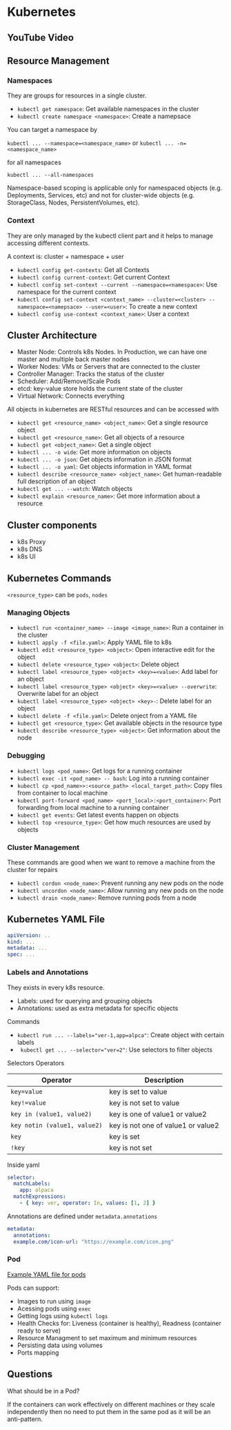 # Kubernetes

## YouTube Video

## Resource Management

### Namespaces

They are groups for resources in a single cluster.

- `kubectl get namespace`: Get available namespaces in the cluster
- `kubectl create namespace <namespace>`: Create a namepsace

You can target a namespace by

`kubectl ... --namespace=<namespace_name>` or `kubectl ... -n=<namespace_name>`

for all namespaces

`kubectl ... --all-namespaces`

Namespace-based scoping is applicable only for namespaced objects (e.g. Deployments, Services, etc) and not for cluster-wide objects (e.g. StorageClass, Nodes, PersistentVolumes, etc).

### Context

They are only managed by the kubectl client part and it helps to manage accessing different contexts.

A context is: cluster + namespace + user

- `kubectl config get-contexts`: Get all Contexts
- `kubectl config current-context`: Get current Context
- `kubectl config set-context --current --namespace=<namespace>`: Use namespace for the current context
- `kubectl config set-context <context_name> --cluster=<cluster> --namespace=<namepsace> --user=<user>`: To create a new context
- `kubectl config use-context <context_name>`: User a context

## Cluster Architecture

- Master Node: Controls k8s Nodes. In Production, we can have one master and multiple back master nodes
- Worker Nodes: VMs or Servers that are connected to the cluster
- Controller Manager: Tracks the status of the cluster
- Scheduler: Add/Remove/Scale Pods
- etcd: key-value store holds the current state of the cluster
- Virtual Network: Connects everything

All objects in kubernetes are RESTful resources and can be accessed with

- `kubectl get <resource_name> <object_name>`: Get a single resource object
- `kubectl get <resource_name>`: Get all objects of a resource
- `kubectl get <object_name>`: Get a single object
- `kubectl ... -o wide`: Get more information on objects
- `kubectl ... -o json`: Get objects information in JSON format
- `kubectl ... -o yaml`: Get objects information in YAML format
- `kubectl describe <resource_name> <object_name>`: Get human-readable full description of an object
- `kubectl get ... --watch`: Watch objects
- `kubectl explain <resource_name>`: Get more information about a resource

## Cluster components

- k8s Proxy
- k8s DNS
- k8s UI

## Kubernetes Commands

`<resource_type>` can be `pods`, `nodes`

### Managing Objects

- `kubectl run <container_name> --image <image_name>`: Run a container in the cluster
- `kubectl apply -f <file.yaml>`: Apply YAML file to k8s
- `kubectl edit <resource_type> <object>`: Open interactive edit for the object
- `kubectl delete <resource_type> <object>`: Delete object
- `kubectl label <resource_type> <object> <key>=<value>`: Add label for an object
- `kubectl label <resource_type> <object> <key>=<value> --overwrite`: Overwrite label for an object
- `kubectl label <resource_type> <object> <key>-`: Delete label for an object
- `kubectl delete -f <file.yaml>`: Delete onject from a YAML file
- `kubectl get <resource_type>`: Get available objects in the resource type
- `kubectl describe <resource_type> <object>`: Get information about the node

### Debugging

- `kubectl logs <pod_name>`: Get logs for a running container
- `kubectl exec -it <pod_name> -- bash`: Log into a running container
- `kubectl cp <pod_name>>:<source_path> <local_target_path>`: Copy files from container to local machine
- `kubectl port-forward <pod_name> <port_local>:<port_container>`: Port forwarding from local machine to a running container
- `kubectl get events`: Get latest events happen on objects
- `kubectl top <resource_type>`: Get how much resources are used by objects

### Cluster Management

These commands are good when we want to remove a machine from the cluster for repairs

- `kubectl cordon <node_name>`: Prevent running any new pods on the node
- `kubectl uncordon <node_name>`: Allow running any new pods on the node
- `kubectl drain <node_name>`: Remove running pods from a node

## Kubernetes YAML File

```yaml
apiVersion: ..
kind: ...
metadata: ...
spec: ...
```

### Labels and Annotations

They exists in every k8s resource.

- Labels: used for querying and grouping objects
- Annotations: used as extra metadata for specific objects

Commands

- `kubectl run ... --labels="ver-1,app=alpca"`: Create object with certain labels
- ` kubectl get ... --selector="ver=2"`: Use selectors to filter objects

Selectors Operators

| Operator                     | Description                        |
| ---------------------------- | ---------------------------------- |
| `key=value `                 | key is set to value                |
| `key!=value`                 | key is not set to value            |
| `key in (value1, value2)`    | key is one of value1 or value2     |
| `key notin (value1, value2)` | key is not one of value1 or value2 |
| `key`                        | key is set                         |
| `!key `                      | key is not set                     |

Inside yaml

```yaml
selector:
  matchLabels:
    app: alpaca
  matchExpressions:
    - { key: ver, operator: In, values: [1, 2] }
```

Annotations are defined under `metadata.annotations`

```yaml
metadata:
  annotations:
  example.com/icon-url: "https://example.com/icon.png"
```

### Pod

[Example YAML file for pods](./examples/pods.yml)

Pods can support:

- Images to run using `image`
- Acessing pods using `exec`
- Getting logs using `kubectl logs`
- Health Checks for: Liveness (container is healthy), Readness (container ready to serve)
- Resource Managment to set maximum and minimum resources
- Persisting data using volumes
- Ports mapping

## Questions

What should be in a Pod?

If the containers can work effectively on different machines or they scale independently then no need to put them in the same pod as it will be an anti-pattern.
